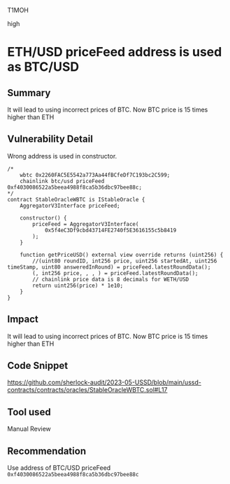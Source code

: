 T1MOH

high

# ETH/USD priceFeed address is used as BTC/USD

## Summary
It will lead to using incorrect prices of BTC. Now BTC price is 15 times higher than ETH

## Vulnerability Detail
Wrong address is used in constructor.
```solidity
/*
    wbtc 0x2260FAC5E5542a773Aa44fBCfeDf7C193bc2C599;
    chainlink btc/usd priceFeed 0xf4030086522a5beea4988f8ca5b36dbc97bee88c;
*/
contract StableOracleWBTC is IStableOracle {
    AggregatorV3Interface priceFeed;

    constructor() {
        priceFeed = AggregatorV3Interface(
            0x5f4eC3Df9cbd43714FE2740f5E3616155c5b8419
        );
    }

    function getPriceUSD() external view override returns (uint256) {
        //(uint80 roundID, int256 price, uint256 startedAt, uint256 timeStamp, uint80 answeredInRound) = priceFeed.latestRoundData();
        (, int256 price, , , ) = priceFeed.latestRoundData();
        // chainlink price data is 8 decimals for WETH/USD
        return uint256(price) * 1e10;
    }
}
```

## Impact
It will lead to using incorrect prices of BTC. Now BTC price is 15 times higher than ETH

## Code Snippet
https://github.com/sherlock-audit/2023-05-USSD/blob/main/ussd-contracts/contracts/oracles/StableOracleWBTC.sol#L17

## Tool used

Manual Review

## Recommendation
Use address of BTC/USD priceFeed `0xf4030086522a5beea4988f8ca5b36dbc97bee88c`
